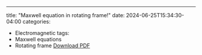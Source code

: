 ---
title: "Maxwell equation in rotating frame!"
date: 2024-06-25T15:34:30-04:00
categories:
  - Electromagnetic
tags:
  - Maxwell equations
  - Rotating frame
[Download PDF](MP/files/Electrodynamics%20of%20Rotating%20Bodies.pdf)
